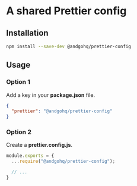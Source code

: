 # A shared Prettier config

## Installation

```sh
npm install --save-dev @andgohq/prettier-config
```

## Usage

### Option 1

Add a key in your **package.json** file.

```json
{
  "prettier": "@andgohq/prettier-config"
}

```

### Option 2

Create a **prettier.config.js**.

```js
module.exports = {
  ...require("@andgohq/prettier-config");

  // ...
}
```
